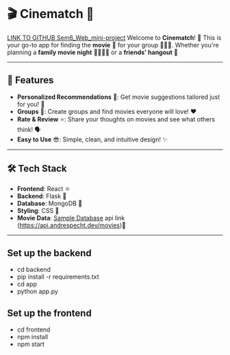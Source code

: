 # 🎬 Cinematch 🍿
[LINK TO GITHUB Sem6_Web_mini-project](https://github.com/gulfurs/Sem6_Web_mini-project/blob/main/README.md)
Welcome to **Cinematch**! 🎉 This is your go-to app for finding the **movie** 🎥 for your group 🧑‍🤝‍🧑. Whether you're planning a **family movie night** 👨‍👩‍👧‍👦 or a **friends' hangout** 🍕

---

## 🚀 Features

- **Personalized Recommendations** 🎯: Get movie suggestions tailored just for you! 🎁
- **Groups** 🎉: Create groups and find movies everyone will love! ❤️
- **Rate & Review** ⭐: Share your thoughts on movies and see what others think! 🗣️
- **Easy to Use** 😎: Simple, clean, and intuitive design! ✨

---

## 🛠️ Tech Stack

- **Frontend**: React ⚛️
- **Backend**: Flask 🐍
- **Database**: MongoDB 🍃
- **Styling**: CSS 🎨
- **Movie Data**: [Sample Database](https://github.com/mrspecht/movies-api) api link (https://api.andrespecht.dev/movies)🎥


---

## Set up the backend 
- cd backend
- pip install -r requirements.txt
- cd app
- python app.py

## Set up the frontend 
- cd frontend 
- npm install
- npm start
